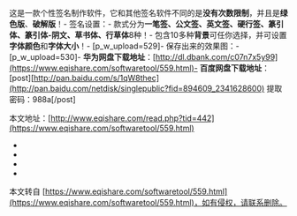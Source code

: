 这是一款个性签名制作软件，它和其他签名软件不同的是**没有次数限制**，并且是**绿色版**、**破解版**！-
签名设置：-
款式分为**一笔签、公文签、英文签、硬行签、篆引体、篆引体-阴文、草书体、行草体**8种！-
包含10多种**背景**可任你选择，并可设置**字体颜色**和**字体大小**！-
\[p\_w\_upload=529\]-
保存出来的效果图：-
\[p\_w\_upload=530\]-
**华为网盘下载地址**：[http://dl.dbank.com/c07n7x5y99](https://www.eqishare.com/softwaretool/559.html)-
**百度网盘下载地址**：\[post\][http://pan.baidu.com/s/1qW8thec](http://pan.baidu.com/netdisk/singlepublic?fid=894609_2341628600) 提取密码：988a\[/post\]

本文地址：[http://www.eqishare.com/read.php?tid=442](https://www.eqishare.com/softwaretool/559.html)

-
-
-

-

本文转自 [https://www.eqishare.com/softwaretool/559.html](https://www.eqishare.com/softwaretool/559.html)，如有侵权，请联系删除。
